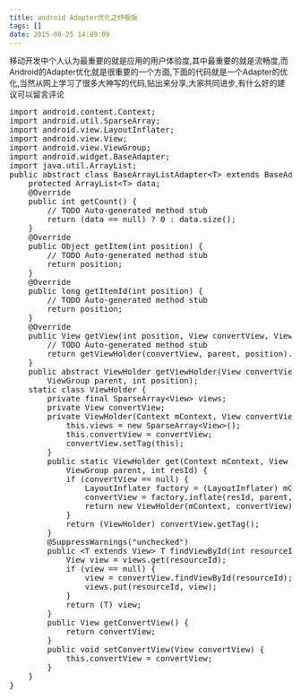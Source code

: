 ```yaml
---
title: android Adapter优化之终极版
tags: []
date: 2015-08-25 14:09:09
---
```


移动开发中个人认为最重要的就是应用的用户体验度,其中最重要的就是流畅度,而Android的Adapter优化就是很重要的一个方面,下面的代码就是一个Adapter的优化,当然从网上学习了很多大神写的代码,贴出来分享,大家共同进步,有什么好的建议可以留言评论
<!-- more -->
<pre class="brush:java;toolbar:false">import android.content.Context;
import android.util.SparseArray;
import android.view.LayoutInflater;
import android.view.View;
import android.view.ViewGroup;
import android.widget.BaseAdapter;
import java.util.ArrayList;
public abstract class BaseArrayListAdapter&lt;T&gt; extends BaseAdapter {
    protected ArrayList&lt;T&gt; data;
    @Override
    public int getCount() {
        // TODO Auto-generated method stub
        return (data == null) ? 0 : data.size();
    }
    @Override
    public Object getItem(int position) {
        // TODO Auto-generated method stub
        return position;
    }
    @Override
    public long getItemId(int position) {
        // TODO Auto-generated method stub
        return position;
    }
    @Override
    public View getView(int position, View convertView, ViewGroup parent) {
        // TODO Auto-generated method stub
        return getViewHolder(convertView, parent, position).getConvertView();
    }
    public abstract ViewHolder getViewHolder(View convertView,
        ViewGroup parent, int position);
    static class ViewHolder {
        private final SparseArray&lt;View&gt; views;
        private View convertView;
        private ViewHolder(Context mContext, View convertView) {
            this.views = new SparseArray&lt;View&gt;();
            this.convertView = convertView;
            convertView.setTag(this);
        }
        public static ViewHolder get(Context mContext, View convertView,
            ViewGroup parent, int resId) {
            if (convertView == null) {
                LayoutInflater factory = (LayoutInflater) mContext.getSystemService(Context.LAYOUT_INFLATER_SERVICE);
                convertView = factory.inflate(resId, parent, false); //
                return new ViewHolder(mContext, convertView);
            }
            return (ViewHolder) convertView.getTag();
        }
        @SuppressWarnings(&quot;unchecked&quot;)
        public &lt;T extends View&gt; T findViewById(int resourceId) {
            View view = views.get(resourceId);
            if (view == null) {
                view = convertView.findViewById(resourceId);
                views.put(resourceId, view);
            }
            return (T) view;
        }
        public View getConvertView() {
            return convertView;
        }
        public void setConvertView(View convertView) {
            this.convertView = convertView;
        }
    }
}</pre>